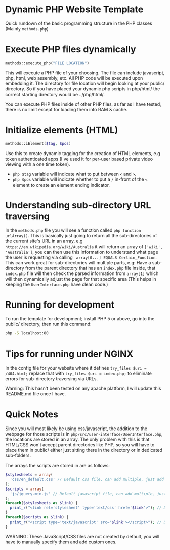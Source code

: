 # Dynamic PHP Website Template

Quick rundown of the basic programming structure in the PHP classes (Mainly ```methods.php```)


# Execute PHP files dynamically

```php
methods::execute_php("FILE LOCATION")
```
This will execute a PHP file of your choosing. The file can include javascript, php, html, web assembly, etc. All PHP code will be executed upon embedding it. The directory for file location will begin looking at your public/ directory. So if you have placed your dynamic php scripts in php/html/ the correct starting directory would be ../php/html/.

You can execute PHP files inside of other PHP files, as far as I have tested, there is no limit except for loading them into RAM & cache.


# Initialize elements (HTML)

```php
methods::iElement($tag, $pos)
```
Use this to create dynamic tagging for the creation of HTML elements, e.g token authenticated apps (I've used it for per-user based private video viewing with a one time token).

 - ```php $tag``` variable will indicate what to put between ```<``` and ```>```.
 - ```php $pos``` variable will indicate whether to put a ```/``` in-front of the ```<``` element to create an element ending indicator.


# Understanding sub-directory URL traversing

In the ```methods.php``` file you will see a function called ```php function urlArray()```. This is basically just going to return all the sub-directories of the current site's URL in an array, e.g ```https://en.wikipedia.org/wiki/Australia``` it will return an array of ```['wiki', 'Australia']```, you can then use this information to understand what page the user is requesting via calling ``` array[0...] EQUALS Certain_Function```. This can work great for sub-directories will multiple parts, e.g: Have a sub-directory from the parent directory that has an ```index.php``` file inside, that ```index.php``` file will then check the parsed information from ```array[1]``` which will then dynamically adjust the page for that specific area (This helps in keeping the ```UserInterface.php``` have clean code.)


# Running for development

To run the template for development; install PHP 5 or above, go into the public/ directory, then run this command:
```bash
php -S localhost:80
```


# Tips for running under NGINX

In the config file for your website where it defines ```try_files $uri = /404.html;``` replace that with ```try_files $uri = index.php;``` to eliminate errors for sub-directory traversing via URLs.

Warning: This hasn't been tested on any apache platform, I will update this README.md file once I have.


# Quick Notes

Since you will most likely be using css/javascript, the addition to the webpage for those scripts is in ```php/src/user-interface/UserInterface.php```, the locations are stored in an array. The only problem with this is that HTML/CSS won't accept parent directories like PHP, so you will have to place them in public/ either just sitting there in the directory or in dedicated sub-folders.

The arrays the scripts are stored in are as follows:

```php
$stylesheets = array(
  'css/en_default.css' // Default css file, can add multiple, just add another child.
);
$scripts = array(
  'js/jquery.min.js' // Default javascript file, can add multiple, just add another child.
);
foreach($stylesheets as $link) {
  print_r("<link rel='stylesheet' type='text/css' href='$link'>"); // Dynamically adds them into the <head></head> section
}
foreach($scripts as $link) {
  print_r("<script type='text/javascript' src='$link'></script>"); // Dynamically adds them into the <head></head> section
}
```

WARNING: These JavaScript/CSS files are not created by default, you will have to manually specify them and add custom ones.
